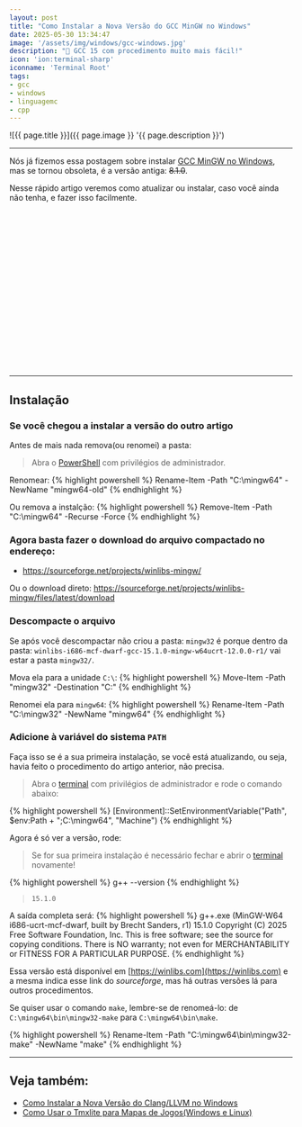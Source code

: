 ```yaml
---
layout: post
title: "Como Instalar a Nova Versão do GCC MinGW no Windows"
date: 2025-05-30 13:34:47
image: '/assets/img/windows/gcc-windows.jpg'
description: "🦬 GCC 15 com procedimento muito mais fácil!"
icon: 'ion:terminal-sharp'
iconname: 'Terminal Root'
tags:
- gcc
- windows
- linguagemc
- cpp
---
```


![{{ page.title }}]({{ page.image }} '{{ page.description }}')

---

Nós já fizemos essa postagem sobre instalar [GCC MinGW no Windows](https://terminalroot.com.br/2022/12/como-instalar-gcc-gpp-mingw-no-windows.html), mas se tornou obsoleta, é a versão antiga: ~~8.1.0~~. 

Nesse rápido artigo veremos como atualizar ou instalar, caso você ainda não tenha, e fazer isso facilmente.


<!-- SQUARE - GAMES ROOT -->
<script async src="//pagead2.googlesyndication.com/pagead/js/adsbygoogle.js"></script>
<ins class="adsbygoogle"
style="display:inline-block;width:336px;height:280px"
data-ad-client="ca-pub-2838251107855362"
data-ad-slot="5351066970"></ins>
<script>
(adsbygoogle = window.adsbygoogle || []).push({});
</script>

---

## Instalação
### Se você chegou a instalar a versão do outro artigo
Antes de mais nada remova(ou renomei) a pasta:
> Abra o [PowerShell](https://terminalroot.com.br/tags#powershell) com privilégios de administrador.

Renomear:
{% highlight powershell %}
Rename-Item -Path "C:\mingw64" -NewName "mingw64-old"
{% endhighlight %}

Ou remova a instalção:
{% highlight powershell %}
Remove-Item -Path "C:\mingw64" -Recurse -Force
{% endhighlight %}

### Agora basta fazer o download do arquivo compactado no endereço:
+ <https://sourceforge.net/projects/winlibs-mingw/>

Ou o download direto:
<https://sourceforge.net/projects/winlibs-mingw/files/latest/download>

### Descompacte o arquivo
Se após você descompactar não criou a pasta: `mingw32` é porque dentro da pasta: `winlibs-i686-mcf-dwarf-gcc-15.1.0-mingw-w64ucrt-12.0.0-r1/` vai estar a pasta `mingw32/`.

Mova ela para a unidade `C:\`:
{% highlight powershell %}
Move-Item -Path "mingw32" -Destination "C:\"
{% endhighlight %}

Renomei ela para `mingw64`:
{% highlight powershell %}
Rename-Item -Path "C:\mingw32" -NewName "mingw64"
{% endhighlight %}

### Adicione à variável do sistema `PATH`
Faça isso se é a sua primeira instalação, se você está atualizando, ou seja, havia feito o procedimento do artigo anterior, não precisa.

> Abra o [terminal](https://terminalroot.com.br/2025/05/personalize-seu-powershell-like-a-pro.html) com privilégios de administrador e rode o comando abaixo:

{% highlight powershell %}
[Environment]::SetEnvironmentVariable("Path", $env:Path + ";C:\mingw64", "Machine")
{% endhighlight %}

Agora é só ver a versão, rode:
> Se for sua primeira instalação é necessário fechar e abrir o [terminal](https://terminalroot.com.br/2025/05/personalize-seu-powershell-like-a-pro.html) novamente!

{% highlight powershell %}
g++ --version
{% endhighlight %}
> `15.1.0`

A saída completa será:
{% highlight powershell %}
g++.exe (MinGW-W64 i686-ucrt-mcf-dwarf, built by Brecht Sanders, r1) 15.1.0
Copyright (C) 2025 Free Software Foundation, Inc.
This is free software; see the source for copying conditions.  There is NO
warranty; not even for MERCHANTABILITY or FITNESS FOR A PARTICULAR PURPOSE.
{% endhighlight %}

Essa versão está disponível em [https://winlibs.com](https://winlibs.com) e a mesma indica esse link do *sourceforge*, mas há outras versões lá para outros procedimentos.

Se quiser usar o comando `make`, lembre-se de renomeá-lo: de `C:\mingw64\bin\mingw32-make` para `C:\mingw64\bin\make`.

{% highlight powershell %}
Rename-Item -Path "C:\mingw64\bin\mingw32-make" -NewName "make"
{% endhighlight %}

---

## Veja também:
+ [Como Instalar a Nova Versão do Clang/LLVM no Windows](https://terminalroot.com.br/2025/05/como-instalar-a-nova-versao-do-clang-llvm-no-windows.html)
+ [Como Usar o Tmxlite para Mapas de Jogos(Windows e Linux)](https://terminalroot.com.br/2025/05/como-usar-o-tmxlite-para-mapas-de-jogos-windows.html)


